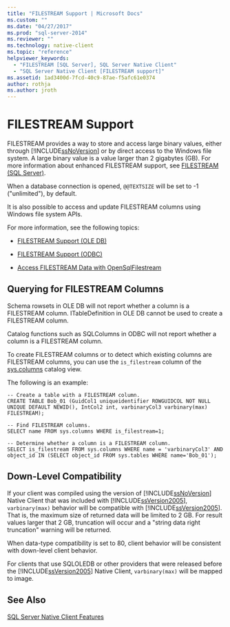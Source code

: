 ```yaml
---
title: "FILESTREAM Support | Microsoft Docs"
ms.custom: ""
ms.date: "04/27/2017"
ms.prod: "sql-server-2014"
ms.reviewer: ""
ms.technology: native-client
ms.topic: "reference"
helpviewer_keywords: 
  - "FILESTREAM [SQL Server], SQL Server Native Client"
  - "SQL Server Native Client [FILESTREAM support]"
ms.assetid: 1ad3400d-7fcd-40c9-87ae-f5afc61e0374
author: rothja
ms.author: jroth
---
```

# FILESTREAM Support
  FILESTREAM provides a way to store and access large binary values, either through [!INCLUDE[ssNoVersion](../../../includes/ssnoversion-md.md)] or by direct access to the Windows file system. A large binary value is a value larger than 2 gigabytes (GB). For more information about enhanced FILESTREAM support, see [FILESTREAM &#40;SQL Server&#41;](../../blob/filestream-sql-server.md).  
  
 When a database connection is opened, `@@TEXTSIZE` will be set to -1 ("unlimited"), by default.  
  
 It is also possible to access and update FILESTREAM columns using Windows file system APIs.  
  
 For more information, see the following topics:  
  
-   [FILESTREAM Support &#40;OLE DB&#41;](../ole-db/filestream-support-ole-db.md)  
  
-   [FILESTREAM Support &#40;ODBC&#41;](../odbc/filestream-support-odbc.md)  
  
-   [Access FILESTREAM Data with OpenSqlFilestream](../../blob/access-filestream-data-with-opensqlfilestream.md)  
  
## Querying for FILESTREAM Columns  
 Schema rowsets in OLE DB will not report whether a column is a FILESTREAM column. ITableDefinition in OLE DB cannot be used to create a FILESTREAM column.  
  
 Catalog functions such as SQLColumns in ODBC will not report whether a column is a FILESTREAM column.  
  
 To create FILESTREAM columns or to detect which existing columns are FILESTREAM columns, you can use the `is_filestream` column of the [sys.columns](/sql/relational-databases/system-catalog-views/sys-columns-transact-sql) catalog view.  
  
 The following is an example:  
  
```  
-- Create a table with a FILESTREAM column.  
CREATE TABLE Bob_01 (GuidCol1 uniqueidentifier ROWGUIDCOL NOT NULL UNIQUE DEFAULT NEWID(), IntCol2 int, varbinaryCol3 varbinary(max) FILESTREAM);  
  
-- Find FILESTREAM columns.  
SELECT name FROM sys.columns WHERE is_filestream=1;  
  
-- Determine whether a column is a FILESTREAM column.  
SELECT is_filestream FROM sys.columns WHERE name = 'varbinaryCol3' AND object_id IN (SELECT object_id FROM sys.tables WHERE name='Bob_01');  
```  
  
## Down-Level Compatibility  
 If your client was compiled using the version of [!INCLUDE[ssNoVersion](../../../includes/ssnoversion-md.md)] Native Client that was included with [!INCLUDE[ssVersion2005](../../../includes/sscurrent-md.md)], `varbinary(max)` behavior will be compatible with [!INCLUDE[ssVersion2005](../../../includes/ssversion2005-md.md)]. That is, the maximum size of returned data will be limited to 2 GB. For result values larger that 2 GB, truncation will occur and a "string data right truncation" warning will be returned.  
  
 When data-type compatibility is set to 80, client behavior will be consistent with down-level client behavior.  
  
 For clients that use SQLOLEDB or other providers that were released before the [!INCLUDE[ssVersion2005](../../../includes/ssnoversion-md.md)] Native Client, `varbinary(max)` will be mapped to image.  
  
## See Also  
 [SQL Server Native Client Features](sql-server-native-client-features.md)  
  
  
